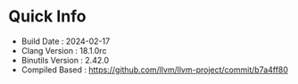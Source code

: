 # Quick Info
* Build Date : 2024-02-17
* Clang Version : 18.1.0rc
* Binutils Version : 2.42.0
* Compiled Based : https://github.com/llvm/llvm-project/commit/b7a4ff80
